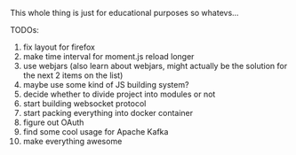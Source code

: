This whole thing is just for educational purposes so whatevs...

TODOs:

1. fix layout for firefox
1. make time interval for moment.js reload longer
1. use webjars (also learn about webjars, might actually be the solution for the next 2 items on the list)
1. maybe use some kind of JS building system?
1. decide whether to divide project into modules or not
1. start building websocket protocol
1. start packing everything into docker container
1. figure out OAuth
1. find some cool usage for Apache Kafka
1. make everything awesome
